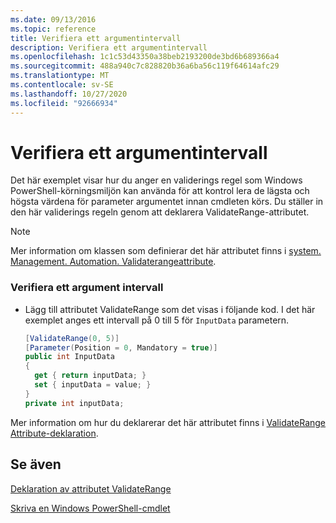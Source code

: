 ```yaml
---
ms.date: 09/13/2016
ms.topic: reference
title: Verifiera ett argumentintervall
description: Verifiera ett argumentintervall
ms.openlocfilehash: 1c1c53d43350a38beb2193200de3bd6b689366a4
ms.sourcegitcommit: 488a940c7c828820b36a6ba56c119f64614afc29
ms.translationtype: MT
ms.contentlocale: sv-SE
ms.lasthandoff: 10/27/2020
ms.locfileid: "92666934"
---
```

# <a name="how-to-validate-an-argument-range"></a>Verifiera ett argumentintervall

Det här exemplet visar hur du anger en validerings regel som Windows PowerShell-körningsmiljön kan använda för att kontrol lera de lägsta och högsta värdena för parameter argumentet innan cmdleten körs. Du ställer in den här validerings regeln genom att deklarera ValidateRange-attributet.

> [!NOTE]
> Mer information om klassen som definierar det här attributet finns i [system. Management. Automation. Validaterangeattribute](/dotnet/api/System.Management.Automation.ValidateRangeAttribute).

### <a name="to-validate-an-argument-range"></a>Verifiera ett argument intervall

- Lägg till attributet ValidateRange som det visas i följande kod. I det här exemplet anges ett intervall på 0 till 5 för `InputData` parametern.

    ```csharp
    [ValidateRange(0, 5)]
    [Parameter(Position = 0, Mandatory = true)]
    public int InputData
    {
      get { return inputData; }
      set { inputData = value; }
    }
    private int inputData;
    ```

Mer information om hur du deklarerar det här attributet finns i [ValidateRange Attribute-deklaration](./validaterange-attribute-declaration.md).

## <a name="see-also"></a>Se även

[Deklaration av attributet ValidateRange](./validaterange-attribute-declaration.md)

[Skriva en Windows PowerShell-cmdlet](./writing-a-windows-powershell-cmdlet.md)
